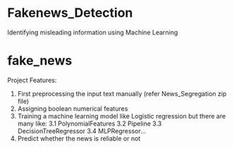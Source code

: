 # Fakenews_Detection
Identifying misleading information using Machine Learning

# fake_news
Project Features:
1. First preprocessing the input text manually (refer News_Segregation zip file)
2. Assigning boolean numerical features
3. Training a machine learning model like Logistic regression but there are many like:
 3.1 PolynomialFeatures
 3.2 Pipeline
 3.3 DecisionTreeRegressor
 3.4 MLPRegressor...
4. Predict whether the news is reliable or not
